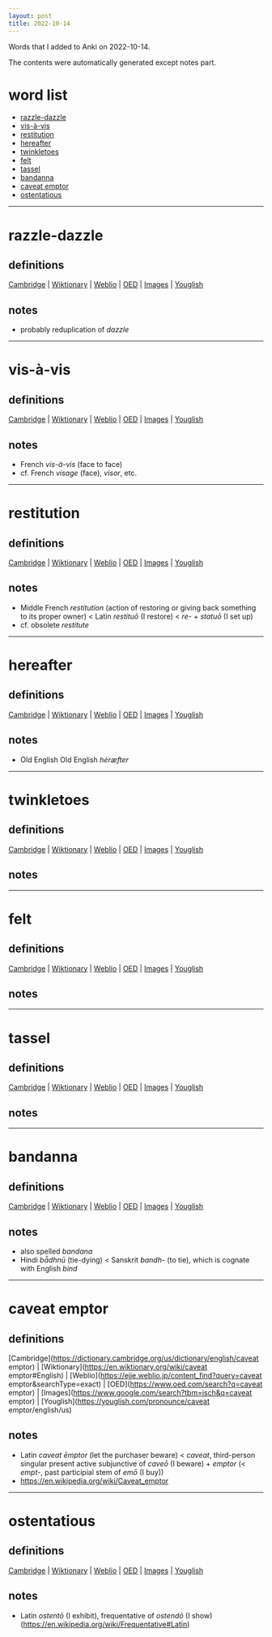 ```yaml
---
layout: post
title: 2022-10-14
---
```


Words that I added to Anki on 2022-10-14.

The contents were automatically generated except notes part.
# word list
- [razzle-dazzle](#razzle-dazzle)
- [vis-à-vis](#vis-à-vis)
- [restitution](#restitution)
- [hereafter](#hereafter)
- [twinkletoes](#twinkletoes)
- [felt](#felt)
- [tassel](#tassel)
- [bandanna](#bandanna)
- [caveat emptor](#caveat-emptor)
- [ostentatious](#ostentatious)

---

# razzle-dazzle
## definitions
[Cambridge](https://dictionary.cambridge.org/us/dictionary/english/razzle-dazzle)
|
[Wiktionary](https://en.wiktionary.org/wiki/razzle-dazzle#English)
|
[Weblio](https://ejje.weblio.jp/content_find?query=razzle-dazzle&searchType=exact)
|
[OED](https://www.oed.com/search?q=razzle-dazzle)
|
[Images](https://www.google.com/search?tbm=isch&q=razzle-dazzle)
|
[Youglish](https://youglish.com/pronounce/razzle-dazzle/english/us)

## notes
- probably reduplication of *dazzle*

---

# vis-à-vis
## definitions
[Cambridge](https://dictionary.cambridge.org/us/dictionary/english/vis-à-vis)
|
[Wiktionary](https://en.wiktionary.org/wiki/vis-à-vis#English)
|
[Weblio](https://ejje.weblio.jp/content_find?query=vis-à-vis&searchType=exact)
|
[OED](https://www.oed.com/search?q=vis-à-vis)
|
[Images](https://www.google.com/search?tbm=isch&q=vis-à-vis)
|
[Youglish](https://youglish.com/pronounce/vis-à-vis/english/us)

## notes
- French *vis-à-vis* (face to face)
- cf. French *visage* (face), *visor*, etc.

---

# restitution
## definitions
[Cambridge](https://dictionary.cambridge.org/us/dictionary/english/restitution)
|
[Wiktionary](https://en.wiktionary.org/wiki/restitution#English)
|
[Weblio](https://ejje.weblio.jp/content_find?query=restitution&searchType=exact)
|
[OED](https://www.oed.com/search?q=restitution)
|
[Images](https://www.google.com/search?tbm=isch&q=restitution)
|
[Youglish](https://youglish.com/pronounce/restitution/english/us)

## notes
- Middle French *restitution* (action of restoring or giving back something to its proper owner) &lt; Latin *restituō* (I restore) &lt; *re-* + *statuō* (I set up)
- cf. obsolete *restitute*

---

# hereafter
## definitions
[Cambridge](https://dictionary.cambridge.org/us/dictionary/english/hereafter)
|
[Wiktionary](https://en.wiktionary.org/wiki/hereafter#English)
|
[Weblio](https://ejje.weblio.jp/content_find?query=hereafter&searchType=exact)
|
[OED](https://www.oed.com/search?q=hereafter)
|
[Images](https://www.google.com/search?tbm=isch&q=hereafter)
|
[Youglish](https://youglish.com/pronounce/hereafter/english/us)

## notes
- Old English Old English *héræfter*

---

# twinkletoes
## definitions
[Cambridge](https://dictionary.cambridge.org/us/dictionary/english/twinkletoes)
|
[Wiktionary](https://en.wiktionary.org/wiki/twinkletoes#English)
|
[Weblio](https://ejje.weblio.jp/content_find?query=twinkletoes&searchType=exact)
|
[OED](https://www.oed.com/search?q=twinkletoes)
|
[Images](https://www.google.com/search?tbm=isch&q=twinkletoes)
|
[Youglish](https://youglish.com/pronounce/twinkletoes/english/us)

## notes

---

# felt
## definitions
[Cambridge](https://dictionary.cambridge.org/us/dictionary/english/felt)
|
[Wiktionary](https://en.wiktionary.org/wiki/felt#English)
|
[Weblio](https://ejje.weblio.jp/content_find?query=felt&searchType=exact)
|
[OED](https://www.oed.com/search?q=felt)
|
[Images](https://www.google.com/search?tbm=isch&q=felt)
|
[Youglish](https://youglish.com/pronounce/felt/english/us)

## notes

---

# tassel
## definitions
[Cambridge](https://dictionary.cambridge.org/us/dictionary/english/tassel)
|
[Wiktionary](https://en.wiktionary.org/wiki/tassel#English)
|
[Weblio](https://ejje.weblio.jp/content_find?query=tassel&searchType=exact)
|
[OED](https://www.oed.com/search?q=tassel)
|
[Images](https://www.google.com/search?tbm=isch&q=tassel)
|
[Youglish](https://youglish.com/pronounce/tassel/english/us)

## notes

---

# bandanna
## definitions
[Cambridge](https://dictionary.cambridge.org/us/dictionary/english/bandanna)
|
[Wiktionary](https://en.wiktionary.org/wiki/bandanna#English)
|
[Weblio](https://ejje.weblio.jp/content_find?query=bandanna&searchType=exact)
|
[OED](https://www.oed.com/search?q=bandanna)
|
[Images](https://www.google.com/search?tbm=isch&q=bandanna)
|
[Youglish](https://youglish.com/pronounce/bandanna/english/us)

## notes
- also spelled *bandana*
- Hindi *bā̃dhnū* (tie-dying) &lt; Sanskrit *bandh-* (to tie), which is cognate with English *bind*

---

# caveat emptor
## definitions
[Cambridge](https://dictionary.cambridge.org/us/dictionary/english/caveat emptor)
|
[Wiktionary](https://en.wiktionary.org/wiki/caveat emptor#English)
|
[Weblio](https://ejje.weblio.jp/content_find?query=caveat emptor&searchType=exact)
|
[OED](https://www.oed.com/search?q=caveat emptor)
|
[Images](https://www.google.com/search?tbm=isch&q=caveat emptor)
|
[Youglish](https://youglish.com/pronounce/caveat emptor/english/us)

## notes
- Latin *caveat ēmptor* (let the purchaser beware) &lt; *caveat*, third-person singular present active subjunctive of *caveō* (I beware) + *emptor* (&lt; *empt-*, past participial stem of *emō* (I buy))
- <https://en.wikipedia.org/wiki/Caveat_emptor>

---

# ostentatious
## definitions
[Cambridge](https://dictionary.cambridge.org/us/dictionary/english/ostentatious)
|
[Wiktionary](https://en.wiktionary.org/wiki/ostentatious#English)
|
[Weblio](https://ejje.weblio.jp/content_find?query=ostentatious&searchType=exact)
|
[OED](https://www.oed.com/search?q=ostentatious)
|
[Images](https://www.google.com/search?tbm=isch&q=ostentatious)
|
[Youglish](https://youglish.com/pronounce/ostentatious/english/us)

## notes
- Latin *ostentō* (I exhibit), frequentative of *ostendō* (I show) (<https://en.wikipedia.org/wiki/Frequentative#Latin>)

